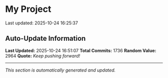# My Project


Last updated: 2025-10-24 16:25:37















































































































































































































































































































































































































































































































































































































































































































































































































































































































































































































































































































































































































































































































































































































































































































































































































































































































































































































































































































































































































































































































































































































## Auto-Update Information

**Last Updated:** 2025-10-24 16:51:07
**Total Commits:** 1736
**Random Value:** 2964
**Quote:** _Keep pushing forward!_

---
_This section is automatically generated and updated._